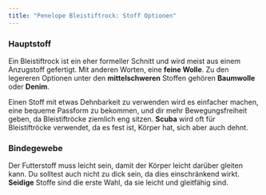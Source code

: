 ```yaml
---
title: "Penelope Bleistiftrock: Stoff Optionen"
---
```


### Hauptstoff

Ein Bleistiftrock ist ein eher formeller Schnitt und wird meist aus einem Anzugstoff gefertigt. Mit anderen Worten, eine **feine Wolle**. Zu den legereren Optionen unter den **mittelschweren** Stoffen gehören **Baumwolle** oder **Denim**.

Einen Stoff mit etwas Dehnbarkeit zu verwenden wird es einfacher machen, eine bequeme Passform zu bekommen, und dir mehr Bewegungsfreiheit geben, da Bleistiftröcke ziemlich eng sitzen. **Scuba** wird oft für Bleistiftröcke verwendet, da es fest ist, Körper hat, sich aber auch dehnt.

### Bindegewebe

Der Futterstoff muss leicht sein, damit der Körper leicht darüber gleiten kann. Du solltest auch nicht zu dick sein, da dies einschränkend wirkt. **Seidige** Stoffe sind die erste Wahl, da sie leicht und gleitfähig sind.
